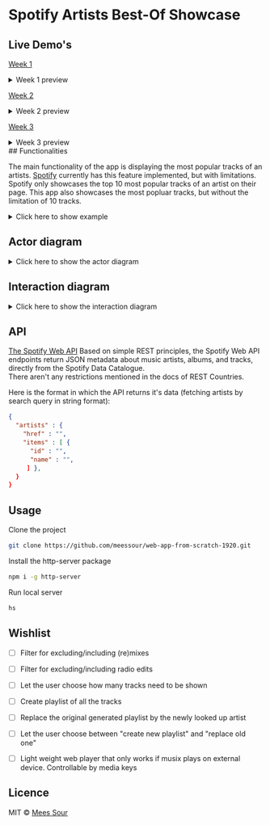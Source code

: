 # Spotify Artists Best-Of Showcase
## Live Demo's

[Week 1](https://meessour.github.io/web-app-from-scratch-1920/week-1/)
<details>
<summary>Week 1 preview</summary>

![Preview](./img/website-preview-week-1.png)
</details>

[Week 2](https://meessour.github.io/web-app-from-scratch-1920/week-2/)
<details>
<summary>Week 2 preview</summary>

![Preview](./img/website-preview-week-2.png)
</details>

[Week 3](https://meessour.github.io/web-app-from-scratch-1920/week-3/)
<details>
<summary>Week 3 preview</summary>

![Preview](./img/website-preview-week-3.png)
</details>
## Functionalities

The main functionality of the app is displaying the most popular tracks of an artists. [Spotify](https://www.spotify.com/) currently has this feature implemented, but with limitations. Spotify only showcases the top 10 most popular tracks of an artist on their page. This app also showcases the most popluar tracks, but without the limitation of 10 tracks.
<details>
<summary>Click here to show example</summary>

![Overview](./img/camo_krooked_most_popluar.png)
</details>

## Actor diagram
 
<details>
<summary>Click here to show the actor diagram</summary>

![Actor diagram](./img/actor-diagram.png)
</details>

## Interaction diagram
<details>
<summary>Click here to show the interaction diagram</summary>

![Interaction diagram](./img/interaction-diagram.png)
</details>

## API

[The Spotify Web API](https://developer.spotify.com/documentation/web-api/) Based on simple REST principles, the Spotify Web API endpoints return JSON metadata about music artists, albums, and tracks, directly from the Spotify Data Catalogue.
<br/>
There aren't any restrictions mentioned in the docs of REST Countries.

Here is the format in which the API returns it's data (fetching artists by search query in string format):
```json
{
  "artists" : {
    "href" : "",
    "items" : [ {
      "id" : "",
      "name" : "",
     ] },
  }
}
```

## Usage

Clone the project
```bash
git clone https://github.com/meessour/web-app-from-scratch-1920.git
```

Install the http-server package
```bash
npm i -g http-server
```

Run local server
```bash
hs
```

## Wishlist
- [ ] Filter for excluding/including (re)mixes
- [ ] Filter for excluding/including radio edits
- [ ] Let the user choose how many tracks need to be shown
- [ ] Create playlist of all the tracks
- [ ] Replace the original generated playlist by the newly looked up artist
- [ ] Let the user choose between "create new playlist" and "replace old one"

- [ ] Light weight web player that only works if musix plays on external device. Controllable by media keys

## Licence
MIT © [Mees Sour](https://github.com/meessour)
